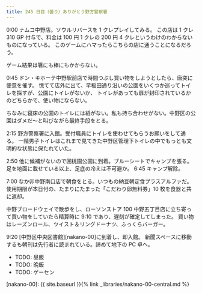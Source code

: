 ```yaml
---
title: 245 日目（曇り）ありがとう野方警察署
---
```


0:00 ナムコ中野店。ソウルリバースを 1 クレプレイしてみる。
この店は 1 クレ 310 GP 付与で、料金は 100 円 1 クレの 200 円 4 クレというわけのわからないものになっている。
このゲームにハマったらこちらの店に通うことになるだろう。

ゲーム結果は箸にも棒にもかからない。

0:45 ドン・キホーテ中野駅前店で時間つぶし買い物をしようとしたら、唐突に便意を催す。
慌てて店外に出て、早稲田通り沿いの公園をいくつか巡ってトイレを探すが、公園にトイレがないか、
トイレがあっても扉が封印されているかのどちらかで、使い物にならない。

ちなみに寝床の公園のトイレには紙がない。私も持ち合わせがない。中野区の公園はダメだ～と叫びながら最終手段をとる。

2:15 野方警察署に入館。受付職員にトイレを使わせてもらうお願いをして通る。
一階男子トイレはこれまで見てきた中野区管理下トイレの中でもっとも文明的な状態に保たれていた。

2:50 他に候補がないので囲桃園公園に到着。ブルーシートでキャンプを張る。
足を地面に載せている以上、足底の冷えは不可避か。
6:45 キャンプ解除。

7:00 なか卯中野南口店で朝食をとる。いつもの納豆朝定食プラスアルファだ。
使用期限が本日付の、たまりにたまった「こだわり卵無料券」10 枚を食器と共に返却。

中野ブロードウェイで散歩をし、ローソンストア 100 中野五丁目店に立ち寄って買い物をしていたら精算時に 9:10 であり、遅刻が確定してしまった。
買い物はレーズンロール、ツイスト＆リングドーナツ、ふっくらバーガー。

9:20 [中野区中央図書館][nakano-00]に到着し、即入館。
新聞スペースに移動するも朝刊は先行者に読まれている。諦めて地下の PC 卓へ。

* TODO: 昼飯
* TODO: 晩飯
* TODO: ゲーセン

[nakano-00]: {{ site.baseurl }}{% link _libraries/nakano-00-central.md %}
